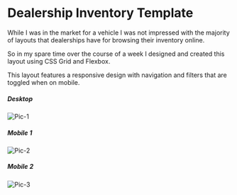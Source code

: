 # Dealership Inventory Template

While I was in the market for a vehicle I was not impressed with the majority of layouts that dealerships have for browsing their inventory online.

So in my spare time over the course of a week I designed and created this layout using CSS Grid and Flexbox.

This layout features a responsive design with navigation and filters that are toggled when on mobile.

##### Desktop
![Pic-1](https://i.imgur.com/VVnPln2.jpg)
##### Mobile 1
![Pic-2](https://i.imgur.com/l5QYIvp.png)
##### Mobile 2
![Pic-3](https://i.imgur.com/PbOi4NM.png)
